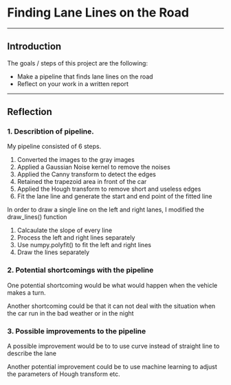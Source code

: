 # **Finding Lane Lines on the Road** 

---

## Introduction

The goals / steps of this project are the following:
* Make a pipeline that finds lane lines on the road
* Reflect on your work in a written report

---

## Reflection

### 1. Describtion of pipeline.

My pipeline consisted of 6 steps.
1. Converted the images to the gray images
2. Applied a Gaussian Noise kernel to remove the noises
3. Applied the Canny transform to detect the edges
4. Retained the trapezoid area in front of the car
5. Applied the Hough transform to remove short and useless edges
6. Fit the lane line and generate the start and end point of the fitted line

In order to draw a single line on the left and right lanes, I modified the draw_lines() function
1. Calcaulate the slope of every line
2. Process the left and right lines separately
3. Use numpy.polyfit() to fit the left and right lines
4. Draw the lines separately

### 2. Potential shortcomings with the pipeline

One potential shortcoming would be what would happen when the vehicle makes a turn.

Another shortcoming could be that it can not deal with the situation when the car run in the bad weather or in the night


### 3. Possible improvements to the pipeline

A possible improvement would be to to use curve instead of straight line to describe the lane

Another potential improvement could be to use machine learning to adjust the parameters of Hough transform etc.
